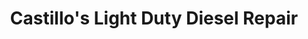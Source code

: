 ---
title: "Castillo's Light Duty Diesel Repair"
url: /phoenix/castillos-light-duty-diesel-repair/
shop: car repair
---